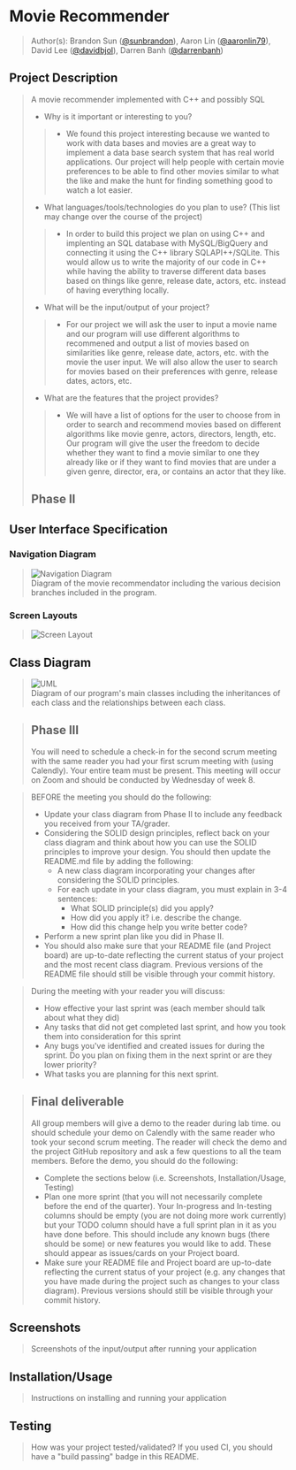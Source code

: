  # Movie Recommender
 
 > Author(s): Brandon Sun ([@sunbrandon](https://github.com/sunbrandon)),
            Aaron Lin ([@aaronlin79](https://github.com/aaronlin79)),
            David Lee ([@davidbjol](https://github.com/davidbjol)),
            Darren Banh ([@darrenbanh](https://github.com/darrenbanh))

## Project Description
 > A movie recommender implemented with C++ and possibly SQL
 > * Why is it important or interesting to you?
>> * We found this project interesting because we wanted to work with data bases and movies are a great way to implement a data base search system that has real world applications. Our project will help people with certain movie preferences to be able to find other movies similar to what the like and make the hunt for finding something good to watch a lot easier.
 > * What languages/tools/technologies do you plan to use? (This list may change over the course of the project)
>>  * In order to build this project we plan on using C++ and implenting an SQL database with MySQL/BigQuery and connecting it using the C++ library SQLAPI++/SQLite. This would allow us to write the majority of our code in C++ while having the ability to traverse different data bases based on things like genre, release date, actors, etc. instead of having everything locally.
 > * What will be the input/output of your project?
>>  * For our project we will ask the user to input a movie name and our program will use different algorithms to recommened and output a list of movies based on similarities like genre, release date, actors, etc. with the movie the user input. We will also allow the user to search for movies based on their preferences with genre, release dates, actors, etc.
 > * What are the features that the project provides?
>>  * We will have a list of options for the user to choose from in order to search and recommend movies based on different algorithms like movie genre, actors, directors, length, etc. Our program will give the user the freedom to decide whether they want to find a movie similar to one they already like or if they want to find movies that are under a given genre, director, era, or contains an actor that they like.
 > 
 > ## Phase II
## User Interface Specification

### Navigation Diagram
>  ![Navigation Diagram](https://github.com/cs100/final-project-dlee486-alin166-bsun045-dbanh007/assets/132787942/4d1fc0d3-ea6f-41cb-8b31-4cb562996b95)\
>  Diagram of the movie recommendator including the various decision branches included in the program.

### Screen Layouts
> ![Screen Layout](https://github.com/cs100/final-project-dlee486-alin166-bsun045-dbanh007/assets/132787942/4c011715-91de-4117-b55f-5f34e1759e5f)

## Class Diagram
 > ![UML](https://github.com/cs100/final-project-dlee486-alin166-bsun045-dbanh007/assets/132787942/04c09e43-991f-4cb1-b012-b98da62f8311)\
 > Diagram of our program's main classes including the inheritances of each class and the relationships between each class.

 
 > ## Phase III
 > You will need to schedule a check-in for the second scrum meeting with the same reader you had your first scrum meeting with (using Calendly). Your entire team must be present. This meeting will occur on Zoom and should be conducted by Wednesday of week 8.
 
 > BEFORE the meeting you should do the following:
 > * Update your class diagram from Phase II to include any feedback you received from your TA/grader.
 > * Considering the SOLID design principles, reflect back on your class diagram and think about how you can use the SOLID principles to improve your design. You should then update the README.md file by adding the following:
 >   * A new class diagram incorporating your changes after considering the SOLID principles.
 >   * For each update in your class diagram, you must explain in 3-4 sentences:
 >     * What SOLID principle(s) did you apply?
 >     * How did you apply it? i.e. describe the change.
 >     * How did this change help you write better code?
 > * Perform a new sprint plan like you did in Phase II.
 > * You should also make sure that your README file (and Project board) are up-to-date reflecting the current status of your project and the most recent class diagram. Previous versions of the README file should still be visible through your commit history.
 
> During the meeting with your reader you will discuss: 
 > * How effective your last sprint was (each member should talk about what they did)
 > * Any tasks that did not get completed last sprint, and how you took them into consideration for this sprint
 > * Any bugs you've identified and created issues for during the sprint. Do you plan on fixing them in the next sprint or are they lower priority?
 > * What tasks you are planning for this next sprint.

 
 > ## Final deliverable
 > All group members will give a demo to the reader during lab time. ou should schedule your demo on Calendly with the same reader who took your second scrum meeting. The reader will check the demo and the project GitHub repository and ask a few questions to all the team members. 
 > Before the demo, you should do the following:
 > * Complete the sections below (i.e. Screenshots, Installation/Usage, Testing)
 > * Plan one more sprint (that you will not necessarily complete before the end of the quarter). Your In-progress and In-testing columns should be empty (you are not doing more work currently) but your TODO column should have a full sprint plan in it as you have done before. This should include any known bugs (there should be some) or new features you would like to add. These should appear as issues/cards on your Project board.
 > * Make sure your README file and Project board are up-to-date reflecting the current status of your project (e.g. any changes that you have made during the project such as changes to your class diagram). Previous versions should still be visible through your commit history. 
 
 ## Screenshots
 > Screenshots of the input/output after running your application
 ## Installation/Usage
 > Instructions on installing and running your application
 ## Testing
 > How was your project tested/validated? If you used CI, you should have a "build passing" badge in this README.
 
